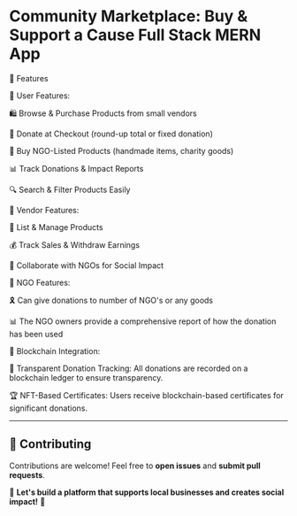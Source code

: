 # Community Marketplace: Buy & Support a Cause Full Stack MERN App
🚀 Features

👥 User Features:

🛍 Browse & Purchase Products from small vendors

💖 Donate at Checkout (round-up total or fixed donation)

🎁 Buy NGO-Listed Products (handmade items, charity goods)

📊 Track Donations & Impact Reports

🔍 Search & Filter Products Easily

🛒 Vendor Features:

📢 List & Manage Products

💰 Track Sales & Withdraw Earnings

🤝 Collaborate with NGOs for Social Impact

🏢 NGO Features:

🎗 Can give donations to number of NGO's or any goods

📊 The NGO owners provide a comprehensive report of how the donation has been used

🔗 Blockchain Integration:

🔐 Transparent Donation Tracking: All donations are recorded on a blockchain ledger to ensure transparency.

🏆 NFT-Based Certificates: Users receive blockchain-based certificates for significant donations.



---
## **📌 Contributing**
Contributions are welcome! Feel free to **open issues** and **submit pull requests**.



🚀 **Let's build a platform that supports local businesses and creates social impact!** 💙

